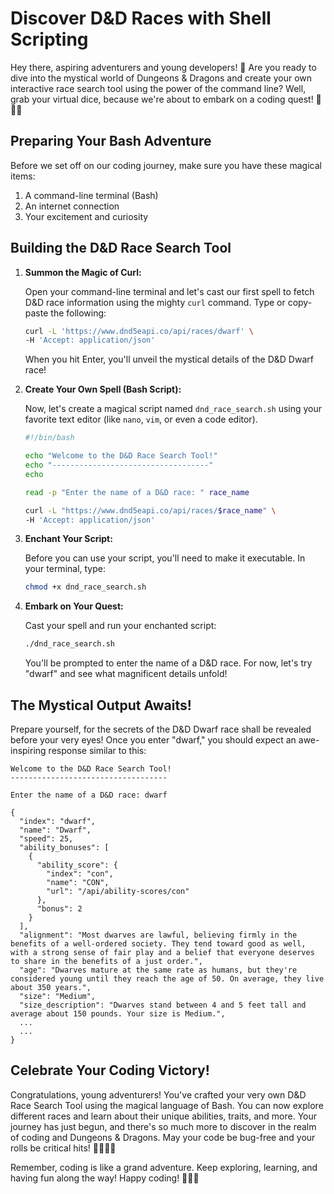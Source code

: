 # Discover D&D Races with Shell Scripting

Hey there, aspiring adventurers and young developers! 🌟 Are you ready to dive into the mystical world of Dungeons & Dragons and create your own interactive race search tool using the power of the command line? Well, grab your virtual dice, because we're about to embark on a coding quest! 🎲🧙‍♀️

## Preparing Your Bash Adventure

Before we set off on our coding journey, make sure you have these magical items:

1. A command-line terminal (Bash)
2. An internet connection
3. Your excitement and curiosity

## Building the D&D Race Search Tool

1. **Summon the Magic of Curl:**

    Open your command-line terminal and let's cast our first spell to fetch D&D race information using the mighty `curl` command. Type or copy-paste the following:

    ```bash
    curl -L 'https://www.dnd5eapi.co/api/races/dwarf' \
    -H 'Accept: application/json'
    ```

    When you hit Enter, you'll unveil the mystical details of the D&D Dwarf race!

2. **Create Your Own Spell (Bash Script):**

    Now, let's create a magical script named `dnd_race_search.sh` using your favorite text editor (like `nano`, `vim`, or even a code editor).

    ```bash
    #!/bin/bash

    echo "Welcome to the D&D Race Search Tool!"
    echo "-----------------------------------"
    echo

    read -p "Enter the name of a D&D race: " race_name

    curl -L "https://www.dnd5eapi.co/api/races/$race_name" \
    -H 'Accept: application/json'
    ```

3. **Enchant Your Script:**

    Before you can use your script, you'll need to make it executable. In your terminal, type:

    ```bash
    chmod +x dnd_race_search.sh
    ```

4. **Embark on Your Quest:**

    Cast your spell and run your enchanted script:

    ```bash
    ./dnd_race_search.sh
    ```

    You'll be prompted to enter the name of a D&D race. For now, let's try "dwarf" and see what magnificent details unfold!

## The Mystical Output Awaits!

Prepare yourself, for the secrets of the D&D Dwarf race shall be revealed before your very eyes! Once you enter "dwarf," you should expect an awe-inspiring response similar to this:

```
Welcome to the D&D Race Search Tool!
-----------------------------------

Enter the name of a D&D race: dwarf

{
  "index": "dwarf",
  "name": "Dwarf",
  "speed": 25,
  "ability_bonuses": [
    {
      "ability_score": {
        "index": "con",
        "name": "CON",
        "url": "/api/ability-scores/con"
      },
      "bonus": 2
    }
  ],
  "alignment": "Most dwarves are lawful, believing firmly in the benefits of a well-ordered society. They tend toward good as well, with a strong sense of fair play and a belief that everyone deserves to share in the benefits of a just order.",
  "age": "Dwarves mature at the same rate as humans, but they're considered young until they reach the age of 50. On average, they live about 350 years.",
  "size": "Medium",
  "size_description": "Dwarves stand between 4 and 5 feet tall and average about 150 pounds. Your size is Medium.",
  ...
  ...
}

```

## Celebrate Your Coding Victory!

Congratulations, young adventurers! You've crafted your very own D&D Race Search Tool using the magical language of Bash. You can now explore different races and learn about their unique abilities, traits, and more. Your journey has just begun, and there's so much more to discover in the realm of coding and Dungeons & Dragons. May your code be bug-free and your rolls be critical hits! 🎉🏰🧝‍♂️

Remember, coding is like a grand adventure. Keep exploring, learning, and having fun along the way! Happy coding! 🌟🐉👾